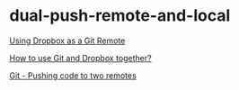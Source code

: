 # dual-push-remote-and-local

[Using Dropbox as a Git Remote](https://www.ianoxley.com/blog/2012/12/22/dropbox-remote)

[How to use Git and Dropbox together?](https://stackoverflow.com/a/1961515)

[Git - Pushing code to two remotes](https://stackoverflow.com/a/14290145)